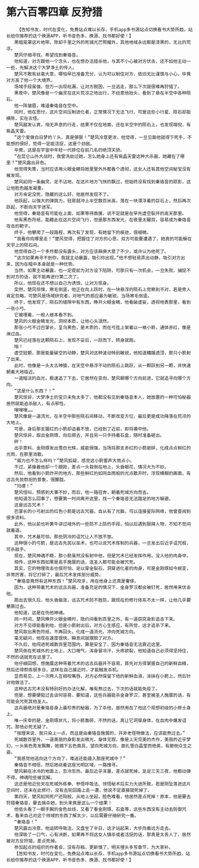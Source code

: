 # 第六百零四章 反狩猎
        【告知书友，时代在变化，免费站点难以长存，手机app多书源站点切换看书大势所趋，站长给你推荐的这个换源APP，听书音色多、换源、找书都好使！】
       黑暗笼罩这片地带，除却千里之外的死城光芒照耀外，其他地域永远都是漆黑的，无比的荒凉。
       楚风仔细寻找，希望找到秦珞音。
       他知道，对方跟他一个念头，也在想办法猎杀他，与其不小心被对方伏击，还不如他主动一一些，先解决这个大梦净土的传人。
       楚风不敢有丝毫大意，哪怕早已准备充分，认为可以制住对方，依旧无比谨慎与小心，毕竟对方高了他一个大境界。
       场域手段虽强，但万一出现纰漏，让对方脱困，一旦逃走，那么下次就很难再狩猎了。
       黑夜中，楚风像是一个幽灵在这片荒凉之地出行，不经意他抬头，看到了悬在半空中各种陨石。
       他一阵皱眉，难道秦珞音在空中。
       同时，他在思忖，这片空间压制进化者，正常情况下无法飞行，可是这些小行星、陨石却能横陈，实在古怪。
       楚风越发认真，悄无声息的行走，结果不仅在地面，还在半空中的陨石上，也发现端倪，有紫晶天雷。
       “这个爱做白日梦的丫头，真是够狠！”楚风冷意更浓，他觉得，一旦见面他就得下死手，不能想的很好，觉得一定能活捉，这是个劲敌。
       毕竟，这是在宇宙中年轻一代排位在前几名的绝顶天骄。
       “在昆仑山外大战时，我曾洗劫过她，怎么她身上还有紫晶天雷这种大杀器，她藏在了哪里？”楚风露出异色。
       他觉得失策，当时应该用火眼金睛将她里里外外都看个透彻，这女人还有其他空间秘宝没有被发现。
       楚风如同一条幽灵，足不沾地，在这片地方飞快的飘过，但始终没有找到秦珞音的踪影，这让他脸色越发凝重。
       对方肯定没死，隐藏的这么好，他居然发现不了。
       他跃起，以强大的弹跳力，轻易就冲上半空数百米高，落在一块漂浮着的巨石上，然后再次跃起，不断向天宇进军。
       他觉得，秦珞音有可能在上面，如果等待救援，说不定就是在早先虚空裂开的高天那里。
       他有黑色符纸，能藉此在这片空间飞行，但是那东西发光，在夜里太醒目，容易成为秦珞音攻击的靶子。
       终于，他攀爬了一段路程，再次有了发现，有她留下的痕迹，很细微。
       “我看你向哪里走！”楚风觉得，把握住了对方的心思，双方可能要遭遇了，她真的可能躲在天宇上的陨石间。
       他觉得自己一个多月都没有露头，对方应该麻痹大意了不少，或许认为他死了。
       “这次如果再寻不到你，我就主动暴露，吸引你出现。”他不想轻易弄出动静，吸引对方出来，因为在暗中本身就是一种优势。
       当然，如果主动暴露，也一定提前为对方设下陷阱，可那只有一次机会，一旦失败，捕捉不到对方的话，就不能再进行第二次了。
       所以，他现在还不想以自己为诱饵，让对方现身。
       突然，楚风惊悚，寒毛倒竖，他正在向上跃时，在一块悬浮的陨石上觉察到不对，若是旁人肯定忽略，可楚风是场域研究者，对地气的感应最为敏锐，当场寒毛倒竖。
       终于，他发现了，陨石的缝隙中有东西，睁开火眼金睛，他看破虚妄，透视地表那里，看到一张小弓。
       它被埋着，一般人根本看不到。
       楚风的火眼金睛发光，洞彻本质，让他心头凛然。
       那张小弓不过巴掌长，呈乌黑色，是木质的，而在弓弦上架着以一根小箭，通体赤红，像是淋过血。
       楚风已经落在这颗陨石上，发现不妥后，一跃而下，转身就跑。
       嗡！
       虚空轻颤，那是能量破空的动静，楚风对这种波动特别敏锐，他知道糟蹋透顶，那只小箭射了出来。
       此时，他像是一头太古神猿，在天空中悬浮不动的陨石上跳跃，从一颗跃到另一颗，并快速朝着大地临近。
       一道暗淡的血光，极速追了下去，它居然在变向，楚风朝哪个方向前进，它就追寻向哪个方向。
       “这是什么东西？！”
       楚风惊异，大梦净土的宝贝未免太多了，他都没有见到秦珞音本人，她放置的一种可怕秘器居然就能追杀敌人，有点邪性。
       嗖嗖嗖……
       楚风像是一道流光，在半空中那些陨石间移动，不断改变方位，最后更是成功降落在荒凉的大地上。
       可是，身后那支猩红的小箭却追着不放，已经到了近前，即将袭中他。
       楚风惊异，取出金刚琢，向后掷去，并且另一只手持着石盒，随时准备砸出。
       砰！
       出乎意料，金刚琢发出雪白光辉，威能很强，当场将那支赤红的小箭砸碎，化成点点鲜红的光雨，在那里消散。
       “威力也不怎么样吗？”楚风狐疑，感觉这小箭雷声大雨点小。
       不过，紧接着他却一个踉跄，差点一头栽倒在地上，头昏眼花，情况大为不妙。
       然后，他看到小箭炸开的地方，那些鲜红的如同血雨般的光点散开时，浮现模糊的画面，有远古先民祭祀的景象，很朦胧。
       “玛德！”
       楚风怪叫，预感到大事不妙，而后，他一路狂奔，朝着死城方向而去。
       他知道怎么回事了，想要第一时间离开这里，找一个秦珞音无法踏足的地方躲避。
       这是远古咒术！
       巴掌长的小弓射出的红色小箭是远古咒器，自从有了光脑，可以连接星际网络，他曾查阅到很多资料。
       此外，他以前也听黄牛讲过域外的一些防不上防的手段，怕以后遇到狠辣人物，不知不觉间就着道。
       其中，咒术最可怕，那些阴冷的诅咒让人不放不放。
       这种很小的弓箭，是远古先民以巫术，也可以说咒术炼制的兵器，一旦发出后近乎诅咒般，可杀敌手。
       现在，楚风神魂不稳，那小箭虽然没有射中他，但是咒术已经发挥作用，没入他的肉身中。
       相传，这种东西如果是高手施展的话，连圣人都可能会被咒死。
       其实，它的物理攻击也很可怕，足以穿金裂石，洞穿进化者的肉身，可是金刚琢如今蜕变，非常厉害，将它打碎了，最后咒术发挥部分威势。
       “秦珞音竟然有这种东西！”楚风咬牙，用在他身上还真是奢侈。
       因为，这种带着咒术的远古兵器，准备充足的情况下，金身罗汉都会被钉死，居然用来伏击他。
       跑出去很久后，他头昏脑涨，远古咒术防不胜防，跟现在的修行体系不太一样，让他几乎要晕厥过去。
       他知道，这是在伤他神魂。
       同一时间，楚风睁开火眼金睛时，隐约间看到百里之外，有一道窈窕身影追击下来。
       对方不见得能看到他，但是小箭射出后，对方心生感应，有所觉，这才追杀下来。
       楚风取出黑色符纸，不再回头，化成一道流光，冲向死城方向。
       毫无疑问，他现在速度很快，瞬息间就摆脱了对方。
       不久后，他闯进死城数百里范围内，算是安全了，因为秦珞音无法靠近这里。
       楚风倒在死城外的土地上，大口喘气，浑身冒冷汗，头疼欲裂，他知道自己必须得坚持住，不然的话就死在这里了。
       他仔细回想，想施展这种带着咒术的远古兵器并不容易，首先对方得掌握自己的新鲜血精，然后还得祭炼很多日，这样在自己接近时，才能触发杀机。
       显而易见，上一次两人互相咬嘴唇，对方必然保留下他的新鲜血液，涂抹在小箭上，然后针对他做法了。
       这种远古咒术没有特别好的办法化解，唯有熬过去，下次的话就能免疫了。
       但是，想要硬挺过去谈何容易，要知道，这些兵器能杀金身罗汉，甚至被圣人施展的话，有可能会咒死其他圣人。
       这兵器绝对是秦珞音身上最珍贵的秘器，为了杀他，居然用在了他这个观想初级的小修士身上。
       唯一庆幸的是，金刚琢非凡，将小箭轰碎，不然的话，真让它洞穿身体，在血肉中爆发诅咒，那他必死无疑了。
       “按理来说，我只染上一点，而且是由秦珞音施展的，并非老怪物做法，应该能熬过去。”
       死城数百里外，一道美丽的身影发出微光，身体无瑕，像是上天完美的杰作，美丽的近乎梦幻，一头紫色秀发飘舞，她摘下五色面具，望向死城方向，面孔雪白晶莹而绝美，有颠倒众生之姿。
       “我感觉他逃向这个方向了，难逃还能遁入那座死城中？”
       秦珞音不相信，然后她绕着这座光明区域，一路搜寻。
       楚风躺在冰冷的地面上，忽冷忽热，最后近乎浑噩，差点就死掉，足足三天三夜，他都动弹不得，神魂险些被瓦解。
       这还是他近些天在死城外练拳、参悟呼吸法、领悟秘术后实力大进所致，若是刚坠落进这片空间时，还未在此修行，没有去轮回路上走一遭，他说不定直接就死掉了。
       第四天，楚风如同死尸还阳般，从地上坐起，脸色难看，他居然差点死掉！原本，他是要去狩猎秦珞音，要去擒杀她，到头来竟是这么一个结果！
       他低头看了一眼手腕的金色丝线，又看了看金刚琢、石盒等，这些东西没有主动去防御咒术，看来自己对这个领域的东西了解太少，以后需要仔细研究一番。
       “秦珞音！”
       楚风露出冷意，他运转呼吸法，又盘坐了半日，这才站起来，大步向着远方走去。
       他深吸了一口气，心有决断，如果再不将这女人镇杀或者活捉的话，那真是太丢人了，居然被对方反狩猎，差点死掉。
       参加起点的组织的作者会，没有存稿，更新慢了，明天埋头多写章节，为大家补。
       【告知书友，时代在变化，免费站点难以长存，手机app多书源站点切换看书大势所趋，站长给你推荐的这个换源APP，听书音色多、换源、找书都好使！】